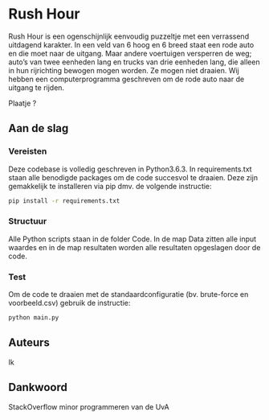 # Rush Hour
Rush Hour is een ogenschijnlijk eenvoudig puzzeltje met een verrassend uitdagend karakter. In een veld van 6 hoog en 6 breed staat een rode auto en die moet naar de uitgang. Maar andere voertuigen versperren de weg; auto’s van twee eenheden lang en trucks van drie eenheden lang, die alleen in hun rijrichting bewogen mogen worden. Ze mogen niet draaien.
Wij hebben een computerprogramma geschreven om de rode auto naar de uitgang te rijden.

Plaatje ?

## Aan de slag
### Vereisten
Deze codebase is volledig geschreven in Python3.6.3. In requirements.txt staan alle benodigde packages om de code succesvol te draaien. Deze zijn gemakkelijk te installeren via pip dmv. de volgende instructie:

```bash
pip install -r requirements.txt
```

### Structuur
Alle Python scripts staan in de folder Code. In de map Data zitten alle input waardes en in de map resultaten worden alle resultaten opgeslagen door de code.

### Test
Om de code te draaien met de standaardconfiguratie (bv. brute-force en voorbeeld.csv) gebruik de instructie:

```bash
python main.py
```
## Auteurs
Ik
## Dankwoord
StackOverflow
minor programmeren van de UvA
